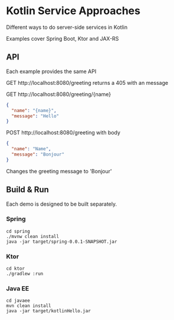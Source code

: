 # Kotlin Service Approaches

Different ways to do server-side services in Kotlin

Examples cover Spring Boot, Ktor and JAX-RS

## API

Each example provides the same API

GET http://localhost:8080/greeting returns a 405 with an message

GET http://localhost:8080/greeting/{name} 
```JSON
{
  "name": "{name}",
  "message": "Hello"
}

```
POST http://localhost:8080/greeting with body
```JSON
{
  "name": "Name",
  "message": "Bonjour"
}
```

Changes the greeting message to 'Bonjour'

## Build & Run

Each demo is designed to be built separately.

### Spring

```
cd spring
./mvnw clean install
java -jar target/spring-0.0.1-SNAPSHOT.jar
```

### Ktor

```
cd ktor
./gradlew :run
```

### Java EE

```
cd javaee
mvn clean install
java -jar target/kotlinHello.jar
```

